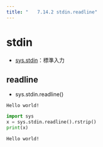 ```yaml
---
title: "　　7.14.2 stdin.readline"
---
```


# stdin

* [sys.stdin](https://docs.python.org/ja/3/library/sys.html#sys.stdin)：標準入力

## readline

* sys.stdin.readline()

```text:入力
Hello world!
```

```python:サンプルコード：sample_699.py
import sys
x = sys.stdin.readline().rstrip()
print(x)
```

```text:実行結果
Hello world!
```